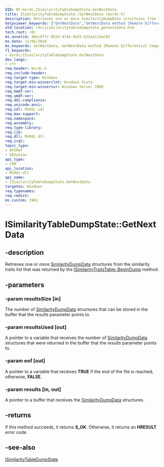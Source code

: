```yaml
---
UID: NF:msrdc.ISimilarityTableDumpState.GetNextData
title: ISimilarityTableDumpState::GetNextData (msrdc.h)
description: Retrieves one or more SimilarityDumpData structures from the similarity traits list that was returned by the ISimilarityTraitsTable::BeginDump method.helpviewer_keywords: ["GetNextData","GetNextData method [Remote Differential Compression]","GetNextData method [Remote Differential Compression]","ISimilarityTableDumpState interface","ISimilarityTableDumpState interface [Remote Differential Compression]","GetNextData method","ISimilarityTableDumpState.GetNextData","ISimilarityTableDumpState::GetNextData","fs.isimilaritytabledumpstate_getnextdata","msrdc/ISimilarityTableDumpState::GetNextData","rdc.isimilaritytabledumpstate_getnextdata"]
old-location: rdc\isimilaritytabledumpstate_getnextdata.htm
tech.root: rdc
ms.assetid: 40ec97fc-052d-474e-9a55-822aa113ac03
ms.date: 12/05/2018
ms.keywords: GetNextData, GetNextData method [Remote Differential Compression], GetNextData method [Remote Differential Compression],ISimilarityTableDumpState interface, ISimilarityTableDumpState interface [Remote Differential Compression],GetNextData method, ISimilarityTableDumpState.GetNextData, ISimilarityTableDumpState::GetNextData, fs.isimilaritytabledumpstate_getnextdata, msrdc/ISimilarityTableDumpState::GetNextData, rdc.isimilaritytabledumpstate_getnextdata
f1_keywords:
- msrdc/ISimilarityTableDumpState.GetNextData
dev_langs:
- c++
req.header: msrdc.h
req.include-header: 
req.target-type: Windows
req.target-min-winverclnt: Windows Vista
req.target-min-winversvr: Windows Server 2008
req.kmdf-ver: 
req.umdf-ver: 
req.ddi-compliance: 
req.unicode-ansi: 
req.idl: MsRdc.idl
req.max-support: 
req.namespace: 
req.assembly: 
req.type-library: 
req.lib: 
req.dll: MsRdc.dll
req.irql: 
topic_type:
- APIRef
- kbSyntax
api_type:
- COM
api_location:
- MsRdc.dll
api_name:
- ISimilarityTableDumpState.GetNextData
targetos: Windows
req.typenames: 
req.redist: 
ms.custom: 19H1
---
```


# ISimilarityTableDumpState::GetNextData


## -description


Retrieves one or more <a href="https://docs.microsoft.com/windows/win32/api/msrdc/ns-msrdc-similaritydumpdata">SimilarityDumpData</a> structures from the similarity traits list that was returned by the <a href="https://docs.microsoft.com/previous-versions/windows/desktop/api/msrdc/nf-msrdc-isimilaritytraitstable-begindump">ISimilarityTraitsTable::BeginDump</a> method.


## -parameters




### -param resultsSize [in]

The number of <a href="https://docs.microsoft.com/windows/win32/api/msrdc/ns-msrdc-similaritydumpdata">SimilarityDumpData</a> structures that can be stored in the buffer that the <i>results</i> parameter points to.


### -param resultsUsed [out]

A pointer to a variable that receives the number of <a href="https://docs.microsoft.com/windows/win32/api/msrdc/ns-msrdc-similaritydumpdata">SimilarityDumpData</a> structures that were returned in the buffer that the <i>results</i> parameter points to.


### -param eof [out]

A pointer to a variable that receives <b>TRUE</b> if the end of the file is reached; otherwise, <b>FALSE</b>.


### -param results [in, out]

A pointer to a buffer that receives the <a href="https://docs.microsoft.com/windows/win32/api/msrdc/ns-msrdc-similaritydumpdata">SimilarityDumpData</a> structures.


## -returns



If this method succeeds, it returns <b xmlns:loc="http://microsoft.com/wdcml/l10n">S_OK</b>. Otherwise, it returns an <b xmlns:loc="http://microsoft.com/wdcml/l10n">HRESULT</b> error code.




## -see-also




<a href="https://docs.microsoft.com/previous-versions/windows/desktop/api/msrdc/nn-msrdc-isimilaritytabledumpstate">ISimilarityTableDumpState</a>
 

 

